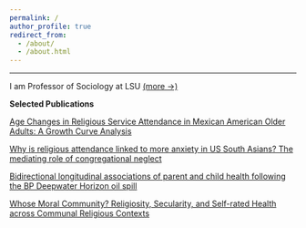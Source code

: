 ```yaml
---
permalink: /
author_profile: true
redirect_from: 
  - /about/
  - /about.html
---
```



-----

I am Professor of Sociology at LSU [(more →)](https://sstroope.github.io/about_me)


**Selected Publications**

[Age Changes in Religious Service Attendance in Mexican American Older Adults: A Growth Curve Analysis](https://doi.org/10.1177/08982643231219)

[Why is religious attendance linked to more anxiety in US South Asians? The mediating role of congregational neglect](https://doi.org/10.1007/s40615-023-01764-6)

[Bidirectional longitudinal associations of parent and child health following the BP Deepwater Horizon oil spill](https://doi.org/10.1007/s11111-022-00404-1)

[Whose Moral Community? Religiosity, Secularity, and Self-rated Health across Communal Religious Contexts](https://journals.sagepub.com/doi/10.1177/0022146518755698)
